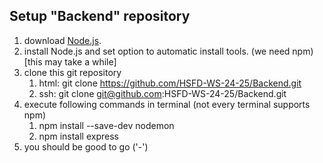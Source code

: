 Setup "Backend" repository
---
1. download [Node.js](https://nodejs.org/en).
2. install Node.js and set option to automatic install tools. (we need npm) [this may take a while]
3. clone this git repository
    1. html: git clone https://github.com/HSFD-WS-24-25/Backend.git
    2. ssh: git clone git@github.com:HSFD-WS-24-25/Backend.git
4. execute following commands in terminal (not every terminal supports npm)
    1. npm install --save-dev nodemon
    2. npm install express
5. you should be good to go ('-')
